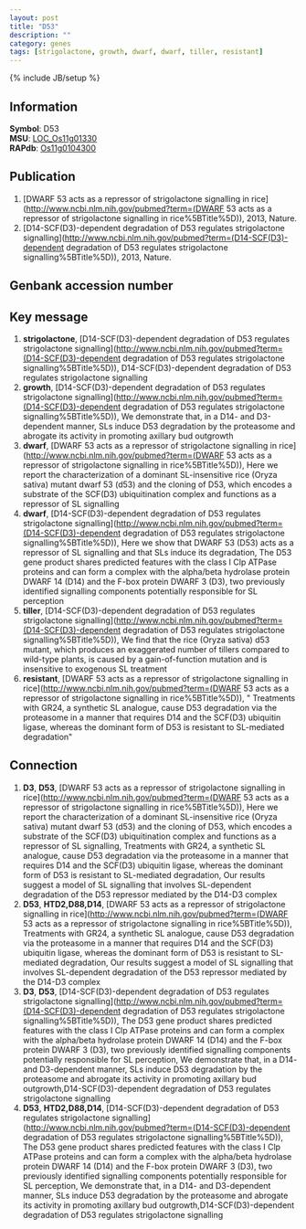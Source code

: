 ```yaml
---
layout: post
title: "D53"
description: ""
category: genes
tags: [strigolactone, growth, dwarf, dwarf, tiller, resistant]
---
```

{% include JB/setup %}

## Information
__Symbol__: D53  
__MSU__: [LOC_Os11g01330](http://rice.plantbiology.msu.edu/cgi-bin/ORF_infopage.cgi?orf=LOC_Os11g01330)  
__RAPdb__: [Os11g0104300](http://rapdb.dna.affrc.go.jp/viewer/gbrowse_details/irgsp1?name=Os11g0104300)  

## Publication
1. [DWARF 53 acts as a repressor of strigolactone signalling in rice](http://www.ncbi.nlm.nih.gov/pubmed?term=(DWARF 53 acts as a repressor of strigolactone signalling in rice%5BTitle%5D)), 2013, Nature.
2. [D14-SCF(D3)-dependent degradation of D53 regulates strigolactone signalling](http://www.ncbi.nlm.nih.gov/pubmed?term=(D14-SCF(D3)-dependent degradation of D53 regulates strigolactone signalling%5BTitle%5D)), 2013, Nature.

## Genbank accession number

## Key message
1. __strigolactone__, [D14-SCF(D3)-dependent degradation of D53 regulates strigolactone signalling](http://www.ncbi.nlm.nih.gov/pubmed?term=(D14-SCF(D3)-dependent degradation of D53 regulates strigolactone signalling%5BTitle%5D)), D14-SCF(D3)-dependent degradation of D53 regulates strigolactone signalling
2. __growth__, [D14-SCF(D3)-dependent degradation of D53 regulates strigolactone signalling](http://www.ncbi.nlm.nih.gov/pubmed?term=(D14-SCF(D3)-dependent degradation of D53 regulates strigolactone signalling%5BTitle%5D)),  We demonstrate that, in a D14- and D3-dependent manner, SLs induce D53 degradation by the proteasome and abrogate its activity in promoting axillary bud outgrowth
3. __dwarf__, [DWARF 53 acts as a repressor of strigolactone signalling in rice](http://www.ncbi.nlm.nih.gov/pubmed?term=(DWARF 53 acts as a repressor of strigolactone signalling in rice%5BTitle%5D)),  Here we report the characterization of a dominant SL-insensitive rice (Oryza sativa) mutant dwarf 53 (d53) and the cloning of D53, which encodes a substrate of the SCF(D3) ubiquitination complex and functions as a repressor of SL signalling
4. __dwarf__, [D14-SCF(D3)-dependent degradation of D53 regulates strigolactone signalling](http://www.ncbi.nlm.nih.gov/pubmed?term=(D14-SCF(D3)-dependent degradation of D53 regulates strigolactone signalling%5BTitle%5D)),  Here we show that DWARF 53 (D53) acts as a repressor of SL signalling and that SLs induce its degradation, The D53 gene product shares predicted features with the class I Clp ATPase proteins and can form a complex with the alpha/beta hydrolase protein DWARF 14 (D14) and the F-box protein DWARF 3 (D3), two previously identified signalling components potentially responsible for SL perception
5. __tiller__, [D14-SCF(D3)-dependent degradation of D53 regulates strigolactone signalling](http://www.ncbi.nlm.nih.gov/pubmed?term=(D14-SCF(D3)-dependent degradation of D53 regulates strigolactone signalling%5BTitle%5D)),  We find that the rice (Oryza sativa) d53 mutant, which produces an exaggerated number of tillers compared to wild-type plants, is caused by a gain-of-function mutation and is insensitive to exogenous SL treatment
6. __resistant__, [DWARF 53 acts as a repressor of strigolactone signalling in rice](http://www.ncbi.nlm.nih.gov/pubmed?term=(DWARF 53 acts as a repressor of strigolactone signalling in rice%5BTitle%5D)), " Treatments with GR24, a synthetic SL analogue, cause D53 degradation via the proteasome in a manner that requires D14 and the SCF(D3) ubiquitin ligase, whereas the dominant form of D53 is resistant to SL-mediated degradation"

## Connection
1. __D3__, __D53__, [DWARF 53 acts as a repressor of strigolactone signalling in rice](http://www.ncbi.nlm.nih.gov/pubmed?term=(DWARF 53 acts as a repressor of strigolactone signalling in rice%5BTitle%5D)),  Here we report the characterization of a dominant SL-insensitive rice (Oryza sativa) mutant dwarf 53 (d53) and the cloning of D53, which encodes a substrate of the SCF(D3) ubiquitination complex and functions as a repressor of SL signalling, Treatments with GR24, a synthetic SL analogue, cause D53 degradation via the proteasome in a manner that requires D14 and the SCF(D3) ubiquitin ligase, whereas the dominant form of D53 is resistant to SL-mediated degradation, Our results suggest a model of SL signalling that involves SL-dependent degradation of the D53 repressor mediated by the D14-D3 complex
2. __D53__, __HTD2,D88,D14__, [DWARF 53 acts as a repressor of strigolactone signalling in rice](http://www.ncbi.nlm.nih.gov/pubmed?term=(DWARF 53 acts as a repressor of strigolactone signalling in rice%5BTitle%5D)),  Treatments with GR24, a synthetic SL analogue, cause D53 degradation via the proteasome in a manner that requires D14 and the SCF(D3) ubiquitin ligase, whereas the dominant form of D53 is resistant to SL-mediated degradation, Our results suggest a model of SL signalling that involves SL-dependent degradation of the D53 repressor mediated by the D14-D3 complex
3. __D3__, __D53__, [D14-SCF(D3)-dependent degradation of D53 regulates strigolactone signalling](http://www.ncbi.nlm.nih.gov/pubmed?term=(D14-SCF(D3)-dependent degradation of D53 regulates strigolactone signalling%5BTitle%5D)),  The D53 gene product shares predicted features with the class I Clp ATPase proteins and can form a complex with the alpha/beta hydrolase protein DWARF 14 (D14) and the F-box protein DWARF 3 (D3), two previously identified signalling components potentially responsible for SL perception, We demonstrate that, in a D14- and D3-dependent manner, SLs induce D53 degradation by the proteasome and abrogate its activity in promoting axillary bud outgrowth,D14-SCF(D3)-dependent degradation of D53 regulates strigolactone signalling
4. __D53__, __HTD2,D88,D14__, [D14-SCF(D3)-dependent degradation of D53 regulates strigolactone signalling](http://www.ncbi.nlm.nih.gov/pubmed?term=(D14-SCF(D3)-dependent degradation of D53 regulates strigolactone signalling%5BTitle%5D)),  The D53 gene product shares predicted features with the class I Clp ATPase proteins and can form a complex with the alpha/beta hydrolase protein DWARF 14 (D14) and the F-box protein DWARF 3 (D3), two previously identified signalling components potentially responsible for SL perception, We demonstrate that, in a D14- and D3-dependent manner, SLs induce D53 degradation by the proteasome and abrogate its activity in promoting axillary bud outgrowth,D14-SCF(D3)-dependent degradation of D53 regulates strigolactone signalling


